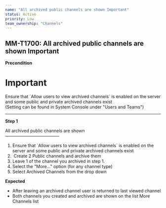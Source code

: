 ```yaml
---
name: "All archived public channels are shown Important"
status: Active
priority: Low
team_ownership: "Channels"
---
```


## MM-T1700: All archived public channels are shown Important

**Precondition**

# Important

Ensure that \`Allow users to view archived channels\` is enabled on the server and some public and private archived channels exist\
(Setting can be found in System Console under "Users and Teams")

---

**Step 1**

All archived public channels are shown\
–––––––––––––––––––––––––

1. Ensure that \`Allow users to view archived channels\` is enabled on the server and some public and private archived channels exist
2.  Create 2 Public channels and archive them
3. Leave 1 of the channel you archived in step 1.
4. Select the "More..." option (for any channel type)
5. Select Archived Channels from the drop down

**Expected**

- After leaving an archived channel user is returned to last viewed channel
- Both channels you created and archived are shown on the list More Channels list
